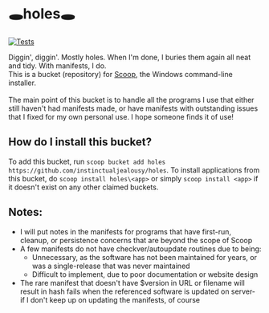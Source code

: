 # 🕳️holes🕳️
[![Tests](https://github.com/instinctualjealousy/holes/actions/workflows/ci.yml/badge.svg)](https://github.com/instinctualjealousy/holes/actions/workflows/ci.yml)

Diggin', diggin'. Mostly holes. When I'm done, I buries them again all neat and tidy. With manifests, I do.<br />
This is a bucket (repository) for [Scoop](https://scoop.sh), the Windows command-line installer.<br />
<br />
The main point of this bucket is to handle all the programs I use that either still haven't had manifests made, or have manifests with outstanding issues that I fixed for my own personal use. I hope someone finds it of use!

How do I install this bucket?
---------------------------------

To add this bucket, run `scoop bucket add holes https://github.com/instinctualjealousy/holes`. To install applications from this bucket, do `scoop install holes\<app>` or simply `scoop install <app>` if it doesn't exist on any other claimed buckets.

Notes:
---------------------------------

* I will put notes in the manifests for programs that have first-run, cleanup, or persistence concerns that are beyond the scope of Scoop
* A few manifests do not have checkver/autoupdate routines due to being:
   * Unnecessary, as the software has not been maintained for years, or was a single-release that was never maintained
   * Difficult to implement, due to poor documentation or website design
* The rare manifest that doesn't have $version in URL or filename will result in hash fails when the referenced software is updated on server- if I don't keep up on updating the manifests, of course
